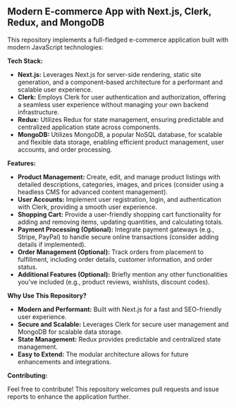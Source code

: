 ## Modern E-commerce App with Next.js, Clerk, Redux, and MongoDB

This repository implements a full-fledged e-commerce application built with modern JavaScript technologies:

**Tech Stack:**

* **Next.js:** Leverages Next.js for server-side rendering, static site generation, and a component-based architecture for a performant and scalable user experience.
* **Clerk:** Employs Clerk for user authentication and authorization, offering a seamless user experience without managing your own backend infrastructure.
* **Redux:** Utilizes Redux for state management, ensuring predictable and centralized application state across components.
* **MongoDB:** Utilizes MongoDB, a popular NoSQL database, for scalable and flexible data storage, enabling efficient product management, user accounts, and order processing.

**Features:**

* **Product Management:** Create, edit, and manage product listings with detailed descriptions, categories, images, and prices (consider using a headless CMS for advanced content management).
* **User Accounts:** Implement user registration, login, and authentication with Clerk, providing a smooth user experience.
* **Shopping Cart:** Provide a user-friendly shopping cart functionality for adding and removing items, updating quantities, and calculating totals.
* **Payment Processing (Optional):** Integrate payment gateways (e.g., Stripe, PayPal) to handle secure online transactions (consider adding details if implemented).
* **Order Management (Optional):** Track orders from placement to fulfillment, including order details, customer information, and order status.
* **Additional Features (Optional):** Briefly mention any other functionalities you've included (e.g., product reviews, wishlists, discount codes).

**Why Use This Repository?**

* **Modern and Performant:** Built with Next.js for a fast and SEO-friendly user experience.
* **Secure and Scalable:** Leverages Clerk for secure user management and MongoDB for scalable data storage.
* **State Management:** Redux provides predictable and centralized state management.
* **Easy to Extend:** The modular architecture allows for future enhancements and integrations.

**Contributing:**

Feel free to contribute! This repository welcomes pull requests and issue reports to enhance the application further.
